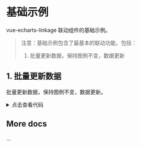 <script setup>
import LinkageDemo4 from '@/components/echarts-linkage/demo-base/demo4/index.vue';
</script>

# 基础示例

vue-echarts-linkage 联动组件的基础示例。

> 注意：基础示例包含了最基本的联动功能，包括：
> 1. 批量更新数据，保持图例不变，数据更新

## 1. 批量更新数据

批量更新数据，保持图例不变，数据更新。

<LinkageDemo4 />

<details>
<summary>点击查看代码</summary>

<<< @/components/echarts-linkage/demo-base/demo4/detail.vue

</details>

## More docs

...


